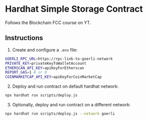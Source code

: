 # Hardhat Simple Storage Contract

Follows the Blockchain FCC course on YT.

## Instructions

1. Create and configure a `.env` file:

```sh
GOERLI_RPC_URL=https://rpc-link-to-goerli-network
PRIVATE_KEY=privateKeyToWalletAccount
ETHERSCAN_API_KEY=apiKeyForEtherscan
REPORT_GAS=1 # or 0
COINMARKETCAP_API_KEY=apiKeyForCoinMarketCap
```

2. Deploy and run contract on default hardhat network:

```sh
npx hardhat run scripts/deploy.js
```

3. Optionally, deploy and run contract on a different network:

```sh
npx hardhat run scripts/deploy.js --network goerli
```
